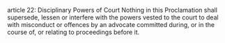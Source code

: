 article 22: Disciplinary Powers of Court
Nothing in this Proclamation shall supersede, lessen or interfere with the powers vested to the court to deal with misconduct or offences by an advocate committed during, or in the course of, or relating to proceedings before it.
<ul>
</ul>